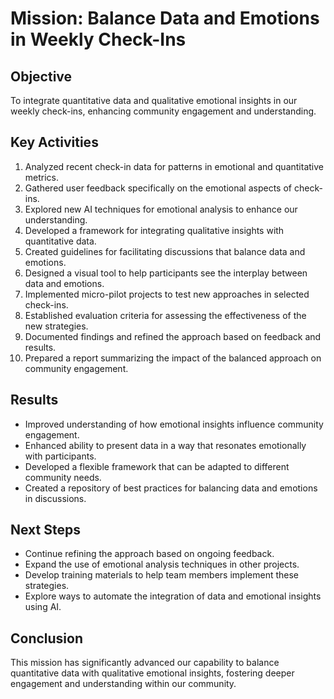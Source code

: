 

# Mission: Balance Data and Emotions in Weekly Check-Ins

## Objective
To integrate quantitative data and qualitative emotional insights in our weekly check-ins, enhancing community engagement and understanding.

## Key Activities
1. Analyzed recent check-in data for patterns in emotional and quantitative metrics.
2. Gathered user feedback specifically on the emotional aspects of check-ins.
3. Explored new AI techniques for emotional analysis to enhance our understanding.
4. Developed a framework for integrating qualitative insights with quantitative data.
5. Created guidelines for facilitating discussions that balance data and emotions.
6. Designed a visual tool to help participants see the interplay between data and emotions.
7. Implemented micro-pilot projects to test new approaches in selected check-ins.
8. Established evaluation criteria for assessing the effectiveness of the new strategies.
9. Documented findings and refined the approach based on feedback and results.
10. Prepared a report summarizing the impact of the balanced approach on community engagement.

## Results
- Improved understanding of how emotional insights influence community engagement.
- Enhanced ability to present data in a way that resonates emotionally with participants.
- Developed a flexible framework that can be adapted to different community needs.
- Created a repository of best practices for balancing data and emotions in discussions.

## Next Steps
- Continue refining the approach based on ongoing feedback.
- Expand the use of emotional analysis techniques in other projects.
- Develop training materials to help team members implement these strategies.
- Explore ways to automate the integration of data and emotional insights using AI.

## Conclusion
This mission has significantly advanced our capability to balance quantitative data with qualitative emotional insights, fostering deeper engagement and understanding within our community.